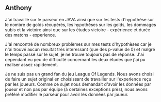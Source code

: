 ## Anthony

J'ai travaillé sur le parseur en JAVA ainsi que sur les tests d'hypothèse sur le nombre de golds récupérés, les hypothèses sur les golds, les dommages subis et la victoire ainsi que sur les études victoire - expérience et durée des matchs - experience.

J'ai rencontré de nombreux problèmes sur mes tests d'hypothèses car je n'ai trouvé aucun résultat très interessant (que des p-value de 0) et malgré le temps passé sur le sujet, je ne trouve toujours pas de réponse. J'ai cependant eu peu de difficulté concernant les deux études que j'ai pu réaliser assez rapidement.

Je ne suis pas un grand fan du jeu League Of Legends. Nous avons choisi de faire un sujet original en choisissant de travailler sur l'experience reçu par les joueurs. Comme ce sujet nous demandait d'avoir les données par joueur et non pas par équipe (à certaines exceptions près), nous avons préféré modifier le parseur pour avoir les données par joueur. 

